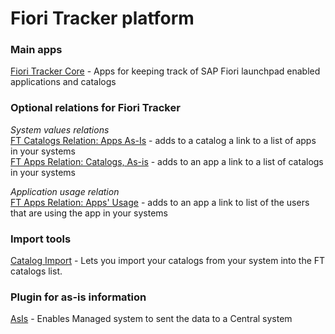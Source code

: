 # Fiori Tracker platform

### Main apps
[Fiori Tracker Core](ft-core.md) - Apps for keeping track of SAP Fiori launchpad enabled applications and catalogs

### Optional relations for Fiori Tracker
*System values relations*<br>
[FT Catalogs Relation: Apps As-Is](/ft-cats-rel-apps-asis.md) - adds to a catalog a link to a list of apps in your systems<br>
[FT Apps Relation: Catalogs, As-is](ft-apps-rel-catalogs-asis.md) - adds to an app a link to a list of catalogs in your systems 

*Application usage relation*<br>
[FT Apps Relation: Apps' Usage](ft-apps-rel-appsusage.md) - adds to an app a link to list of the users that are using the app in your systems

### Import tools
[Catalog Import](ci.md) - Lets you import your catalogs from your system into the FT catalogs list.

### Plugin for as-is information
[AsIs](asis.md) - Enables Managed system to sent the data to a Central system
